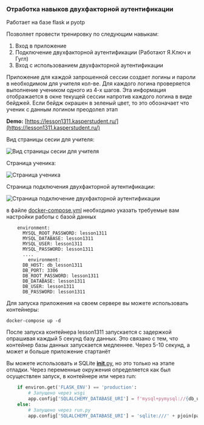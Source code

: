 ### Отработка навыков двухфакторной аутентификации

Работает на базе flask и pyotp

Позволяет провести тренировку по следующим навыкам:
1. Вход в приложение
2. Подключение двухфакторной аутентификации (Работают Я.Ключ и Гугл)
3. Вход с использованием двухфакторной аутентификации

Приложение для каждой запрошенной сессии создает логины и пароли в необходимом для учителя кол-ве.
Для каждого логина проверяется выполнение учеником одного из 4-х шагов.
Эта информация отображается в окне текущей сессии напротив каждого логина в виде бейджей.
Если бейдж окрашен в зеленый цвет, то это обозначает что ученик с данным логином преодолел этап

**Demo:** [https://lesson1311.kasperstudent.ru/](https://lesson1311.kasperstudent.ru/)

Вид страницы сесии для учителя:

![Вид страницы сесии для учителя](https://forai.school1409.ru/_media/4.png?t=1688666032&w=500&h=272&tok=e6016d)

Страница ученика:

![Страница ученика](https://forai.school1409.ru/_media/5.png?t=1688666032&w=500&h=243&tok=d0a5b0)

Страница подключения двухфакторной аутентификации:

![Страница подключение двухфакторной аутентификации](https://forai.school1409.ru/_media/6.png?t=1688666032&w=500&h=467&tok=65a2e5)

в файле [docker-compose.yml](docker-compose.yml) необходимо указать требуемые вам настройки работы с базой данных

```
    environment:
      MYSQL_ROOT_PASSWORD: lesson1311
      MYSQL_DATABASE: lesson1311
      MYSQL_USER: lesson1311
      MYSQL_PASSWORD: lesson1311
      ....
        environment:
      DB_HOST: db_lesson1311
      DB_PORT: 3306
      DB_ROOT_PASSWORD: lesson1311
      DB_DATABASE: lesson1311
      DB_USER: lesson1311
      DB_PASSWORD: lesson1311
```

Для запуска приложения на своем сервере вы можете использовать контейнеры:

```commandline
docker-compose up -d
```

После запуска контейнера lesson1311 запускается с задержкой опрашивая каждый 5 секунд базу данных. Это связано с тем, что контейнер базы данных
запускается медленнее. Через 5-10 секунд, а может и больше приложение стартанёт


Вы можете использовать и SQLite [__init__.py](flask_app%2Fapp%2F__init__.py), но это только на этапе отладки. Через
переменные окружения определяется как был осуществлен запуск, в контейнере или через run:

```python
    if environ.get('FLASK_ENV') == 'production':
        # Запущено через wsgi
        app.config['SQLALCHEMY_DATABASE_URI'] = f'mysql+pymysql://{db_user}:{db_pass}@{db_host}:{db_port}/{db_name}'
    else:
        # Запущено через run.py
        app.config['SQLALCHEMY_DATABASE_URI'] = 'sqlite:///' + pjoin(path, 'tmp', 'lesson.db')
```